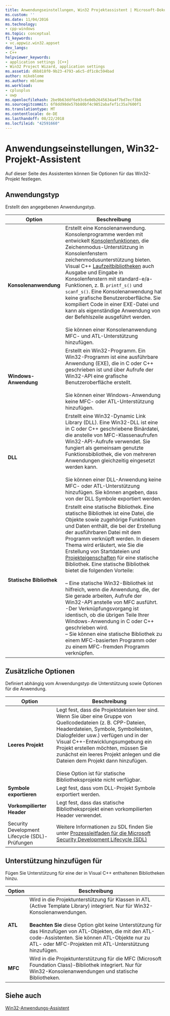 ```yaml
---
title: Anwendungseinstellungen, Win32 Projektassistent | Microsoft-Dokumentation
ms.custom: ''
ms.date: 11/04/2016
ms.technology:
- cpp-windows
ms.topic: conceptual
f1_keywords:
- vc.appwiz.win32.appset
dev_langs:
- C++
helpviewer_keywords:
- application settings [C++]
- Win32 Project Wizard, application settings
ms.assetid: d6b818f0-9b23-4793-a6c5-df1c8c594bad
author: mikeblome
ms.author: mblome
ms.workload:
- cplusplus
- uwp
ms.openlocfilehash: 2be9b63ddf6e93c6e0db2645634a4f7bd7ecf3b8
ms.sourcegitcommit: 6f8dd98de57bb80bf4c9852abafef1c35a7600f1
ms.translationtype: MT
ms.contentlocale: de-DE
ms.lasthandoff: 08/22/2018
ms.locfileid: "42591660"
---
```

# <a name="application-settings-win-32-project-wizard"></a>Anwendungseinstellungen, Win32-Projekt-Assistent

Auf dieser Seite des Assistenten können Sie Optionen für das Win32-Projekt festlegen.

## <a name="application-type"></a>Anwendungstyp

Erstellt den angegebenen Anwendungstyp.

|Option|Beschreibung|
|------------|-----------------|
|**Konsolenanwendung**|Erstellt eine Konsolenanwendung. Konsolenprogramme werden mit entwickelt [Konsolenfunktionen](https://msdn.microsoft.com/library/ms813137.aspx), die Zeichenmodus-Unterstützung in Konsolenfenstern zeichenmodusunterstützung bieten. Visual C++ [Laufzeitbibliotheken](../c-runtime-library/c-run-time-library-reference.md) auch Ausgabe und Eingabe in Konsolenfenstern mit standard-e/a-Funktionen, z. B. `printf_s()` und `scanf_s()`. Eine Konsolenanwendung hat keine grafische Benutzeroberfläche. Sie kompiliert Code in einer EXE-Datei und kann als eigenständige Anwendung von der Befehlszeile ausgeführt werden.<br /><br /> Sie können einer Konsolenanwendung MFC- und ATL-Unterstützung hinzufügen.|
|**Windows-Anwendung**|Erstellt ein Win32-Programm. Ein Win32-Programm ist eine ausführbare Anwendung (EXE), die in C oder C++ geschrieben ist und über Aufrufe der Win32-API eine grafische Benutzeroberfläche erstellt.<br /><br /> Sie können einer Windows-Anwendung keine MFC- oder ATL-Unterstützung hinzufügen.|
|**DLL**|Erstellt eine Win32-Dynamic Link Library (DLL). Eine Win32-DLL ist eine in C oder C++ geschriebene Binärdatei, die anstelle von MFC-Klassenaufrufen Win32-API-Aufrufe verwendet. Sie fungiert als gemeinsam genutzte Funktionsbibliothek, die von mehreren Anwendungen gleichzeitig eingesetzt werden kann.<br /><br /> Sie können einer DLL-Anwendung keine MFC- oder ATL-Unterstützung hinzufügen. Sie können angeben, dass von der DLL Symbole exportiert werden.|
|**Statische Bibliothek**|Erstellt eine statische Bibliothek. Eine statische Bibliothek ist eine Datei, die Objekte sowie zugehörige Funktionen und Daten enthält, die bei der Erstellung der ausführbaren Datei mit dem Programm verknüpft werden. In diesem Thema wird erläutert, wie Sie die Erstellung von Startdateien und [Projekteigenschaften](../ide/property-pages-visual-cpp.md) für eine statische Bibliothek. Eine statische Bibliothek bietet die folgenden Vorteile:<br /><br /> – Eine statische Win32-Bibliothek ist hilfreich, wenn die Anwendung, die, der Sie gerade arbeiten, Aufrufe der Win32-API anstelle von MFC ausführt.<br />-Der Verknüpfungsvorgang ist identisch, ob die übrigen Teile Ihrer Windows-Anwendung in C oder C++ geschrieben wird.<br />– Sie können eine statische Bibliothek zu einem MFC-basierten Programm oder zu einem MFC-fremden Programm verknüpfen.|

## <a name="additional-options"></a>Zusätzliche Optionen

Definiert abhängig vom Anwendungstyp die Unterstützung sowie Optionen für die Anwendung.

|Option|Beschreibung|
|------------|-----------------|
|**Leeres Projekt**|Legt fest, dass die Projektdateien leer sind. Wenn Sie über eine Gruppe von Quellcodedateien (z. B. CPP-Dateien, Headerdateien, Symbole, Symbolleisten, Dialogfelder usw.) verfügen und in der Visual C++-Entwicklungsumgebung ein Projekt erstellen möchten, müssen Sie zunächst ein leeres Projekt anlegen und die Dateien dem Projekt dann hinzufügen.<br /><br /> Diese Option ist für statische Bibliotheksprojekte nicht verfügbar.|
|**Symbole exportieren**|Legt fest, dass vom DLL-Projekt Symbole exportiert werden.|
|**Vorkompilierter Header**|Legt fest, dass das statische Bibliotheksprojekt einen vorkompilierten Header verwendet.|
|Security Development Lifecycle (SDL)-Prüfungen|Weitere Informationen zu SDL finden Sie unter [Prozessleitfaden für die Microsoft Security Development Lifecycle (SDL)](../build/reference/sdl-enable-additional-security-checks.md)|

## <a name="add-support-for"></a>Unterstützung hinzufügen für

Fügen Sie Unterstützung für eine der in Visual C++ enthaltenen Bibliotheken hinzu.

|Option|Beschreibung|
|------------|-----------------|
|**ATL**|Wird in die Projektunterstützung für Klassen in ATL (Active Template Library) integriert. Nur für Win32-Konsolenanwendungen.<br /><br /> **Beachten Sie** diese Option gibt keine Unterstützung für das Hinzufügen von ATL-Objekten, die mit den ATL-code-Assistenten. Sie können ATL-Objekte nur zu ATL- oder MFC-Projekten mit ATL-Unterstützung hinzufügen.|
|**MFC**|Wird in die Projektunterstützung für die MFC (Microsoft Foundation Class)-Bibliothek integriert. Nur für Win32-Konsolenanwendungen und statische Bibliotheken.|

## <a name="see-also"></a>Siehe auch

[Win32-Anwendungs-Assistent](../windows/win32-application-wizard.md)  